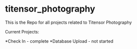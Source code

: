# titensor_photography
This is the Repo for all projects related to Titensor Photography

Current Projects:

*Check In - complete
*Database Upload - not started

